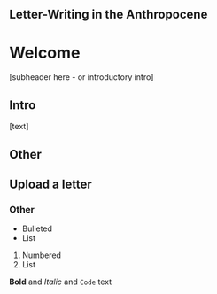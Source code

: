 ## Letter-Writing in the Anthropocene

# Welcome

[subheader here - or introductory intro]

## Intro

[text]

## Other


## Upload a letter


### Other

- Bulleted
- List

1. Numbered
2. List

**Bold** and _Italic_ and `Code` text

